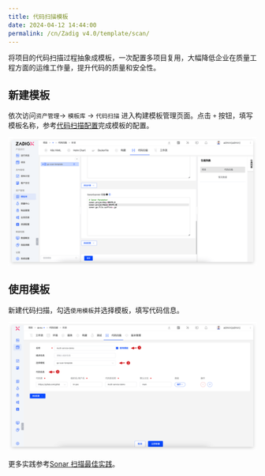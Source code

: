 ```yaml
---
title: 代码扫描模板
date: 2024-04-12 14:44:00
permalink: /cn/Zadig v4.0/template/scan/
---
```


将项目的代码扫描过程抽象成模板，一次配置多项目复用，大幅降低企业在质量工程方面的运维工作量，提升代码的质量和安全性。

## 新建模板

依次访问`资产管理`→ `模板库` → `代码扫描` 进入构建模板管理页面。点击 `+` 按钮，填写模板名称，参考[代码扫描配置](/cn/Zadig%20v4.0/project/scan/)完成模板的配置。

![sonar-practice](../../../../_images/sonar_practice_12.png)

## 使用模板

新建代码扫描，勾选`使用模板`并选择模板，填写代码信息。

![sonar-practice](../../../../_images/sonar_practice_13.png)

更多实践参考[Sonar 扫描最佳实践](/cn/Zadig%20v4.0/sonar-scan/practice/)。